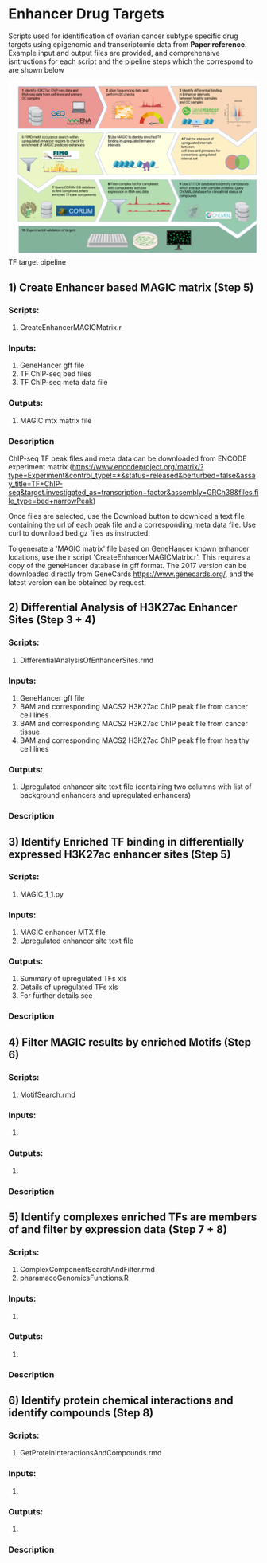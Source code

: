 # Enhancer Drug Targets
Scripts used for identification of ovarian cancer subtype specific drug targets using epigenomic and transcriptomic data from **Paper reference**. Example input and output files are provided, and comprehensive isntructions for each script and the pipeline steps which the correspond to are shown below

![Pharmacogenomics Pipeline](https://github.com/RBGO-Lab/EnhancerDrugTargetPipeline/blob/main/Figure1.png)
TF target pipeline 

## 1) Create Enhancer based MAGIC matrix (Step 5)

### Scripts: 
1. CreateEnhancerMAGICMatrix.r
### Inputs:
1. GeneHancer gff file
2. TF ChIP-seq bed files
3. TF ChIP-seq meta data file
### Outputs:
1. MAGIC mtx matrix file
### Description

ChIP-seq TF peak files and meta data can be downloaded from ENCODE experiment matrix (https://www.encodeproject.org/matrix/?type=Experiment&control_type!=*&status=released&perturbed=false&assay_title=TF+ChIP-seq&target.investigated_as=transcription+factor&assembly=GRCh38&files.file_type=bed+narrowPeak)

Once files are selected, use the Download button to download a text file containing the url of each peak file and a corresponding meta data file. Use curl to download bed.gz files as instructed.

To generate a 'MAGIC matrix' file based on GeneHancer known enhancer locations, use the r script 'CreateEnhancerMAGICMatrix.r'. This requires a copy of the geneHancer database in gff format. The 2017 version can be downloaded directly from GeneCards https://www.genecards.org/, and the latest version can be obtained by request.  

## 2) Differential Analysis of H3K27ac Enhancer Sites (Step 3 + 4)

### Scripts: 
1. DifferentialAnalysisOfEnhancerSites.rmd
### Inputs:
1. GeneHancer gff file
2. BAM and corresponding MACS2 H3K27ac ChIP peak file from cancer cell lines
3. BAM and corresponding MACS2 H3K27ac ChIP peak file from cancer tissue
4. BAM and corresponding MACS2 H3K27ac ChIP peak file from healthy cell lines
### Outputs:
1. Upregulated enhancer site text file (containing two columns with list of background enhancers and upregulated enhancers)
### Description

## 3) Identify Enriched TF binding in differentially expressed H3K27ac enhancer sites (Step 5)

### Scripts: 
1. MAGIC_1_1.py
### Inputs:
1. MAGIC enhancer MTX file
2. Upregulated enhancer site text file
### Outputs:
1. Summary of upregulated TFs xls
2. Details of upregulated TFs xls
3. For further details see
### Description

## 4) Filter MAGIC results by enriched Motifs (Step 6)

### Scripts: 
1. MotifSearch.rmd
### Inputs:
1. 
### Outputs:
1. 
### Description

## 5) Identify complexes enriched TFs are members of and filter by expression data (Step 7 + 8)

### Scripts: 
1. ComplexComponentSearchAndFilter.rmd
2. pharamacoGenomicsFunctions.R
### Inputs:
1. 
### Outputs:
1. 
### Description

## 6) Identify protein chemical interactions and identify compounds (Step 8)

### Scripts: 
1. GetProteinInteractionsAndCompounds.rmd
### Inputs:
1. 
### Outputs:
1. 
### Description
